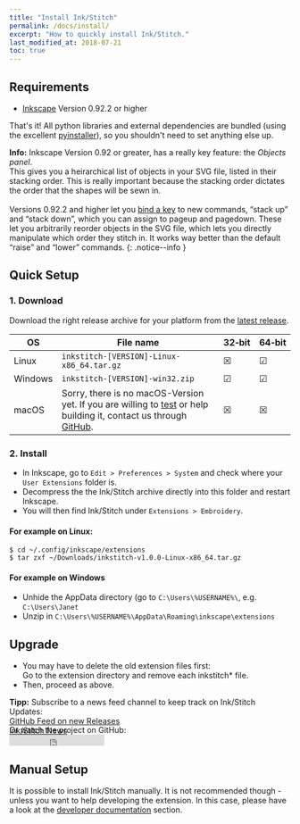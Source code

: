 ```yaml
---
title: "Install Ink/Stitch"
permalink: /docs/install/
excerpt: "How to quickly install Ink/Stitch."
last_modified_at: 2018-07-21
toc: true
---
```


## Requirements

* [Inkscape](https://inkscape.org/) Version 0.92.2 or higher

That's it!  All python libraries and external dependencies are bundled (using the excellent [pyinstaller](http://www.pyinstaller.org)), so you shouldn't need to set anything else up.

**Info:** Inkscape Version 0.92 or greater, has a really key feature: the *Objects panel*.<br>
This gives you a heirarchical list of objects in your SVG file, listed in their stacking order. This is really important because the stacking order dictates the order that the shapes will be sewn in.<br><br>
Versions 0.92.2 and higher let you [bind a key](/docs/customize/#shortcut-keys) to new commands, “stack up” and “stack down”, which you can assign to pageup and pagedown. These let you arbitrarily reorder objects in the SVG file, which lets you directly manipulate which order they stitch in. It works way better than the default “raise” and “lower” commands.
{: .notice--info }

## Quick Setup

### 1. Download
Download the right release archive for your platform from the [latest release](https://github.com/inkstitch/inkstitch/releases/latest).

OS|File name|32&#8209;bit|64&#8209;bit
---|---|---|---
Linux|`inkstitch-[VERSION]-Linux-x86_64.tar.gz`|☒|☑
Windows|`inkstitch-[VERSION]-win32.zip`|☑|☑
macOS|Sorry, there is no macOS-Version yet. If you are willing to [test](https://github.com/inkstitch/inkstitch/releases/tag/dev-build-lexelby-mac-build-mk2) or help building it, contact us through [GitHub](https://github.com/inkstitch/inkstitch/pull/181).|☒|☒

### 2. Install
 * In Inkscape, go to `Edit > Preferences > System` and check where your `User Extensions` folder is.
 * Decompress the the Ink/Stitch archive directly into this folder and restart Inkscape.
 * You will then find Ink/Stitch under `Extensions > Embroidery`.

#### For example on Linux:

```
$ cd ~/.config/inkscape/extensions
$ tar zxf ~/Downloads/inkstitch-v1.0.0-Linux-x86_64.tar.gz
```

#### For example on Windows

* Unhide the AppData directory (go to `C:\Users\%USERNAME%\`, e.g. `C:\Users\Janet`
* Unzip in `C:\Users\%USERNAME%\AppData\Roaming\inkscape\extensions`

## Upgrade

 * You may have to delete the old extension files first:<br>
   Go to the extension directory and remove each inkstitch* file.
 * Then, proceed as above.

**Tipp:** Subscribe to a news feed channel to keep track on Ink/Stitch Updates:<br>
 <i class="fas fa-fw fa-rss-square" aria-hidden="true" style="color: #ffb400;"></i> [GitHub Feed on new Releases](https://github.com/inkstitch/inkstitch/releases.atom)<br>
 <i class="fas fa-fw fa-rss-square" aria-hidden="true" style="color: #ffb400;"></i> [Ink/Stitch News](/feed.xml)<br>
{: .notice--info }

<p class="notice--info" style="margin-top: -3.5em !important;">Or watch the project on GitHub:<br><iframe style="display: inline-block;" src="https://ghbtns.com/github-btn.html?user=lexelby&repo=inkstitch&type=watch&count=true&v=2" frameborder="0" scrolling="0" width="170px" height="20px"></iframe></p>

## Manual Setup

It is possible to install Ink/Stitch manually. It is not recommended though - unless you want to help developing the extension.
In this case, please have a look at the [developer documentation](http://localhost:4000/developers/inkstitch/manual-setup/) section.

